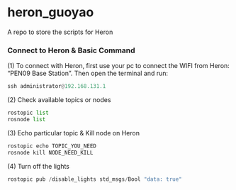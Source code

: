 # heron_guoyao
A repo to store the scripts for Heron

### Connect to Heron & Basic Command
(1) To connect with Heron, first use your pc to connect the WIFI from Heron: “PEN09 Base Station”. Then open the terminal and run:
```python
ssh administrator@192.168.131.1
```
(2) Check available topics or nodes
```python
rostopic list
rosnode list
```
(3) Echo particular topic & Kill node on Heron
```python
rostopic echo TOPIC_YOU_NEED
rosnode kill NODE_NEED_KILL
```
(4) Turn off the lights
```python
rostopic pub /disable_lights std_msgs/Bool "data: true"
```
